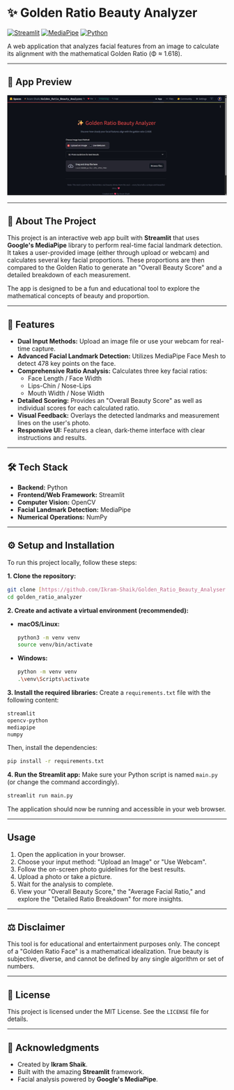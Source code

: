 # ✨ Golden Ratio Beauty Analyzer

[![Streamlit](https://img.shields.io/badge/Streamlit-FF4B4B?style=for-the-badge&logo=streamlit&logoColor=white)](https://streamlit.io)
[![MediaPipe](https://img.shields.io/badge/MediaPipe-007F7F?style=for-the-badge&logo=google&logoColor=white)](https://mediapipe.dev/)
[![Python](https://img.shields.io/badge/Python-3776AB?style=for-the-badge&logo=python&logoColor=white)](https://www.python.org/)

A web application that analyzes facial features from an image to calculate its alignment with the mathematical Golden Ratio (Φ ≈ 1.618).

---

## 📸 App Preview

![App Screenshot](https://github.com/Ikram-Shaik/Golden_Ratio_Beauty_Analyser/blob/main/app_screenshot.jpg)

---

## 📖 About The Project

This project is an interactive web app built with **Streamlit** that uses **Google's MediaPipe** library to perform real-time facial landmark detection. It takes a user-provided image (either through upload or webcam) and calculates several key facial proportions. These proportions are then compared to the Golden Ratio to generate an "Overall Beauty Score" and a detailed breakdown of each measurement.

The app is designed to be a fun and educational tool to explore the mathematical concepts of beauty and proportion.

---

## 🚀 Features

* **Dual Input Methods:** Upload an image file or use your webcam for real-time capture.
* **Advanced Facial Landmark Detection:** Utilizes MediaPipe Face Mesh to detect 478 key points on the face.
* **Comprehensive Ratio Analysis:** Calculates three key facial ratios:
    * Face Length / Face Width
    * Lips-Chin / Nose-Lips
    * Mouth Width / Nose Width
* **Detailed Scoring:** Provides an "Overall Beauty Score" as well as individual scores for each calculated ratio.
* **Visual Feedback:** Overlays the detected landmarks and measurement lines on the user's photo.
* **Responsive UI:** Features a clean, dark-theme interface with clear instructions and results.

---

## 🛠️ Tech Stack

* **Backend:** Python
* **Frontend/Web Framework:** Streamlit
* **Computer Vision:** OpenCV
* **Facial Landmark Detection:** MediaPipe
* **Numerical Operations:** NumPy

---

## ⚙️ Setup and Installation

To run this project locally, follow these steps:

**1. Clone the repository:**
```bash
git clone [https://github.com/Ikram-Shaik/Golden_Ratio_Beauty_Analyser.git](https://github.com/Ikram-Shaik/Golden_Ratio_Beauty_Analyser.git)
cd golden_ratio_analyzer
````

**2. Create and activate a virtual environment (recommended):**

  * **macOS/Linux:**
    ```bash
    python3 -m venv venv
    source venv/bin/activate
    ```
  * **Windows:**
    ```bash
    python -m venv venv
    .\venv\Scripts\activate
    ```

**3. Install the required libraries:**
Create a `requirements.txt` file with the following content:

```
streamlit
opencv-python
mediapipe
numpy
```

Then, install the dependencies:

```bash
pip install -r requirements.txt
```

**4. Run the Streamlit app:**
Make sure your Python script is named `main.py` (or change the command accordingly).

```bash
streamlit run main.py
```

The application should now be running and accessible in your web browser.

-----

## Usage

1.  Open the application in your browser.
2.  Choose your input method: "Upload an Image" or "Use Webcam".
3.  Follow the on-screen photo guidelines for the best results.
4.  Upload a photo or take a picture.
5.  Wait for the analysis to complete.
6.  View your "Overall Beauty Score," the "Average Facial Ratio," and explore the "Detailed Ratio Breakdown" for more insights.

-----

## ⚖️ Disclaimer

This tool is for educational and entertainment purposes only. The concept of a "Golden Ratio Face" is a mathematical idealization. True beauty is subjective, diverse, and cannot be defined by any single algorithm or set of numbers.

-----

## 📄 License

This project is licensed under the MIT License. See the `LICENSE` file for details.

-----

## 🙏 Acknowledgments

  * Created by **Ikram Shaik**.
  * Built with the amazing **Streamlit** framework.
  * Facial analysis powered by **Google's MediaPipe**.

<!-- end list -->

```
```